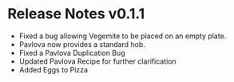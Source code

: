 # Release Notes v0.1.1

- Fixed a bug allowing Vegemite to be placed on an empty plate.
- Pavlova now provides a standard hob.
- Fixed a Pavlova Duplication Bug
- Updated Pavlova Recipe for further clarification
- Added Eggs to Pizza